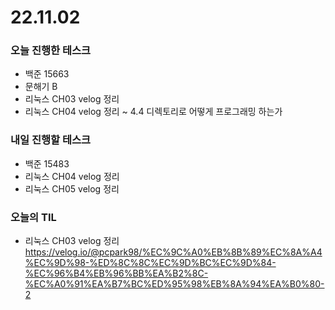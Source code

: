 # 22.11.02

### 오늘 진행한 테스크

- 백준 15663
- 문해기 B
- 리눅스 CH03 velog 정리
- 리눅스 CH04 velog 정리 ~ 4.4 디렉토리로 어떻게 프로그래밍 하는가

### 내일 진행할 테스크

- 백준 15483
- 리눅스 CH04 velog 정리
- 리눅스 CH05 velog 정리

### 오늘의 TIL

- 리눅스 CH03 velog 정리
  https://velog.io/@pcpark98/%EC%9C%A0%EB%8B%89%EC%8A%A4%EC%9D%98-%ED%8C%8C%EC%9D%BC%EC%9D%84-%EC%96%B4%EB%96%BB%EA%B2%8C-%EC%A0%91%EA%B7%BC%ED%95%98%EB%8A%94%EA%B0%80-2
